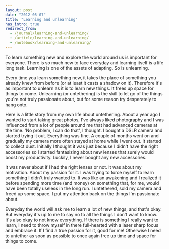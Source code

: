 ```yaml
---
layout: post
date: "2012-05-07"
title: "Learning and unlearning"
has_intro: true
redirect_from:
  - /journal/learning-and-unlearning/
  - /article/learning-and-unlearning/
  - /notebook/learning-and-unlearning/
---
```


To learn something new and explore the world around us is important for everyone. There is so much new to face everyday and learning itself is a life long task. Learning is one of the assets of adapting. So is unlearning.

Every time you learn something new, it takes the place of something you already knew from before (or at least it casts a shadow on it). Therefore it's as important to unlearn as it is to learn new things. It frees up space for things to come. Unlearning (or untethering) is the skill to let go of the things you're not truly passionate about, but for some reason try desperately to hang onto.

Here is a little story from my own life about untethering. About a year ago I wanted to start taking great photos, I've always liked photography and I was influenced from a lot of people around me that had advanced cameras at the time. 'No problem, I can do that', I thought. I bought a DSLR camera and started trying it out. Everything was fine. A couple of months went on and gradually my camera more often stayed at home while I went out. It started to collect dust. Initially I thought it was just because I didn't have the right accessories so I started fantasizing about new lenses that surely would boost my productivity. Luckily, I never bought any new accessories.

It was never about if I had the right lenses or not. It was about my motivation. About my passion for it. I was trying to force myself to learn something I didn't truly wanted to. It was like an awakening and I realized it before spending more time (and money) on something that, for me, would have been totally useless in the long run. I untethered, sold my camera and freed up some space. I put my attention back on the things I'm passionate about.

Everyday the world will ask me to learn a lot of new things, and that's okay. But everyday it's up to me to say no to all the things I don't want to know. It's also okay to not know everything. If there is something I really want to learn, I need to throw myself in there full-hearted with a laser sharp focus and embrace it. If I find a true passion for it, good for me! Otherwise I need to untether as soon as possible to once again free up time and space for things to come.
